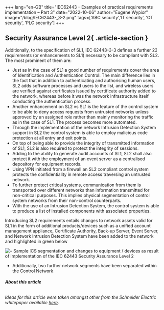 +++
lang="en-GB"
title="IEC62443 – Examples of practical requirements implementation – Part 3"
date="2022-10-06"
author="Eugene Wypior"
image="/blog/IEC62443-_3-2.png"
tags=['ABC security','IT security', 'OT security', 'PLC security']
+++

## **Security Assurance Level 2**{ .article-section }

Additionally, to the specification of SL1, IEC 62443-3-3 defines a further 23 requirements (or enhancements to SL1) necessary to be compliant with SL2. The most prominent of them are:

*   Just as in the case of SL1 a good number of requirements cover the area of Identification and Authentication Control. The main difference lies in the fact that in addition to authenticating and authorising human users, SL2 adds software processes and users to the list, and wireless users are verified against certificates issued by certificate authority added to the network, whereas before it was the network infrastructure itself conducting the authentication process.
*   Another enhancement on SL2 vs SL1 is the feature of the control system to be able to deny access requests from untrusted networks unless approved by an assigned role rather than mainly monitoring the traffic as in the case of SL1. The process becomes more automated.
*   Through the implementation of the network Intrusion Detection System support in SL2 the control system is able to employ malicious code protection at all entry and exit points.
*   On top of being able to provide the integrity of transmitted information of SL1, SL2 is also required to protect the integrity of sessions.
*   Adding to the ability to generate audit accounts of SL1, SL2 shall also protect it with the employment of an event server as a centralised depository for equipment records.
*   Using VPN initiated from a firewall an SL2 compliant control system protects the confidentiality in remote access traversing an untrusted network.
*   To further protect critical systems, communication from them is transported over different networks than information transmitted for non-critical purposes. This implies physical segmentation of control system networks from their non-control counterparts.
*   With the use of an Intrusion Detection System, the control system is able to produce a list of installed components with associated properties.

Introducing SL2 requirements entails changes to network assets valid for SL1 in the form of additional products/devices such as a unified account management appliance, Certificate Authority, Back-up Server, Event Server, and Network Intrusion Detection System have been added to the network and highlighted in green below

![– Sample ICS segmentation and changes to equipment / devices as result of implementation of the IEC 62443 Security Assurance Level 2 ](/blog/IEC62443-_3_graphic.png)

*   Additionally, two further network segments have been separated within the Control Network

###### **About this article**

###### Ideas for this article were taken amongst other from the Schneider Electric whitepaper available [here](https://download.schneider-electric.com/files?p_enDocType=White+Paper&p_File_Name=998-20186845_GMA-US.pdf&p_Doc_Ref=998-20186845).